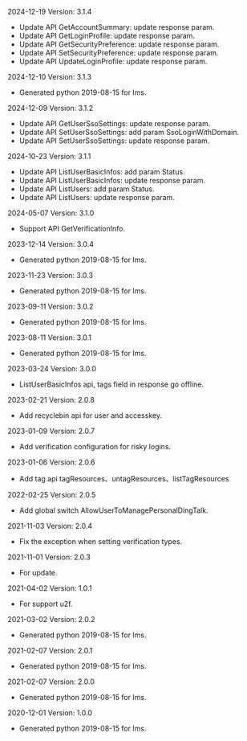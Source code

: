 2024-12-19 Version: 3.1.4
- Update API GetAccountSummary: update response param.
- Update API GetLoginProfile: update response param.
- Update API GetSecurityPreference: update response param.
- Update API SetSecurityPreference: update response param.
- Update API UpdateLoginProfile: update response param.


2024-12-10 Version: 3.1.3
- Generated python 2019-08-15 for Ims.

2024-12-09 Version: 3.1.2
- Update API GetUserSsoSettings: update response param.
- Update API SetUserSsoSettings: add param SsoLoginWithDomain.
- Update API SetUserSsoSettings: update response param.


2024-10-23 Version: 3.1.1
- Update API ListUserBasicInfos: add param Status.
- Update API ListUserBasicInfos: update response param.
- Update API ListUsers: add param Status.
- Update API ListUsers: update response param.


2024-05-07 Version: 3.1.0
- Support API GetVerificationInfo.


2023-12-14 Version: 3.0.4
- Generated python 2019-08-15 for Ims.

2023-11-23 Version: 3.0.3
- Generated python 2019-08-15 for Ims.

2023-09-11 Version: 3.0.2
- Generated python 2019-08-15 for Ims.

2023-08-11 Version: 3.0.1
- Generated python 2019-08-15 for Ims.

2023-03-24 Version: 3.0.0
- ListUserBasicInfos api, tags field in response go offline.

2023-02-21 Version: 2.0.8
- Add recyclebin api for user and accesskey.

2023-01-09 Version: 2.0.7
- Add verification configuration for risky logins.

2023-01-06 Version: 2.0.6
- Add tag api tagResources、untagResources、listTagResources

2022-02-25 Version: 2.0.5
- Add global switch AllowUserToManagePersonalDingTalk.

2021-11-03 Version: 2.0.4
- Fix the exception when setting verification types.

2021-11-01 Version: 2.0.3
- For update.

2021-04-02 Version: 1.0.1
- For support u2f.

2021-03-02 Version: 2.0.2
- Generated python 2019-08-15 for Ims.

2021-02-07 Version: 2.0.1
- Generated python 2019-08-15 for Ims.

2021-02-07 Version: 2.0.0
- Generated python 2019-08-15 for Ims.

2020-12-01 Version: 1.0.0
- Generated python 2019-08-15 for Ims.

